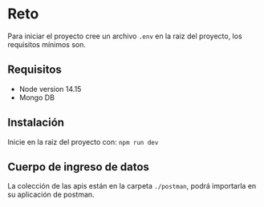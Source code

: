 # Reto
Para iniciar el proyecto cree un archivo `.env` en la raiz del proyecto, los requisitos mínimos son.

## Requisitos
* Node version 14.15
* Mongo DB 
## Instalación
Inicie en la raíz del proyecto con: `npm run dev`

## Cuerpo de ingreso de datos
La colección de las apis están en la carpeta `./postman`, podrá importarla en su aplicación de postman.
